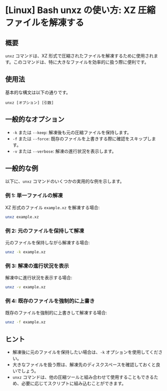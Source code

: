 # [Linux] Bash unxz の使い方: XZ 圧縮ファイルを解凍する

## 概要
`unxz` コマンドは、XZ 形式で圧縮されたファイルを解凍するために使用されます。このコマンドは、特に大きなファイルを効率的に扱う際に便利です。

## 使用法
基本的な構文は以下の通りです。

```
unxz [オプション] [引数]
```

## 一般的なオプション
- `-k` または `--keep`: 解凍後も元の圧縮ファイルを保持します。
- `-f` または `--force`: 既存のファイルを上書きする際に確認をスキップします。
- `-v` または `--verbose`: 解凍の進行状況を表示します。

## 一般的な例
以下に、`unxz` コマンドのいくつかの実用的な例を示します。

### 例 1: 単一ファイルの解凍
XZ 形式のファイル `example.xz` を解凍する場合:
```bash
unxz example.xz
```

### 例 2: 元のファイルを保持して解凍
元のファイルを保持しながら解凍する場合:
```bash
unxz -k example.xz
```

### 例 3: 解凍の進行状況を表示
解凍中に進行状況を表示する場合:
```bash
unxz -v example.xz
```

### 例 4: 既存のファイルを強制的に上書き
既存のファイルを強制的に上書きして解凍する場合:
```bash
unxz -f example.xz
```

## ヒント
- 解凍後に元のファイルを保持したい場合は、`-k` オプションを使用してください。
- 大きなファイルを扱う際は、解凍先のディスクスペースを確認しておくと良いでしょう。
- `unxz` コマンドは、他の圧縮ツールと組み合わせて使用することもできるため、必要に応じてスクリプトに組み込むことができます。